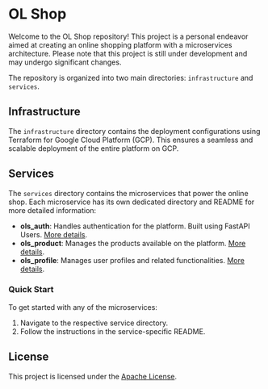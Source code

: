 # OL Shop

Welcome to the OL Shop repository! This project is a personal endeavor aimed at creating an online shopping platform with a microservices architecture. Please note that this project is still under development and may undergo significant changes.

The repository is organized into two main directories: `infrastructure` and `services`.

## Infrastructure

The `infrastructure` directory contains the deployment configurations using Terraform for Google Cloud Platform (GCP). This ensures a seamless and scalable deployment of the entire platform on GCP.

## Services

The `services` directory contains the microservices that power the online shop. Each microservice has its own dedicated directory and README for more detailed information:

- **ols_auth**: Handles authentication for the platform. Built using FastAPI Users. [More details](services/ols_auth/README.md).
- **ols_product**: Manages the products available on the platform. [More details](services/ols_product/README.md).
- **ols_profile**: Manages user profiles and related functionalities. [More details](services/ols_profile/README.md).

### Quick Start

To get started with any of the microservices:

1. Navigate to the respective service directory.
2. Follow the instructions in the service-specific README.

## License

This project is licensed under the [Apache License](LICENSE).
